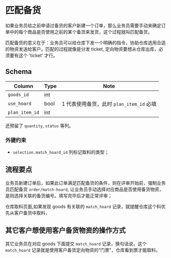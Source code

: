 # 匹配备货

如果业务员给之前申请过备货的客户新建一个订单，那么业务员需要手动来确定订单中的每个商品是否使用之前的某个备货来发货，这个过程就叫匹配备货。

匹配备货的意义在于：业务员可以给仓库下发一个明确的指令，协助仓库选用合适的物资发送给客户。匹配的过程就像是分发 ticket, 定向物资要想从仓库出库，必须要有这个 'ticket' 才行。

Schema
---------------------------------------------------------------------------
Column                      | Type  | Note
----------------------------|-------|-------
`goods_id`                  | int   | 
`use_hoard`                 | bool  | 1 代表使用备货，此时 `plan_item_id` 必填
`plan_item_id`              | int   |

还预留了 `quantity`, `status` 等列。

### 外键约束

- `selection.match_hoard_id` 列标记取料的类型；

流程要点
---------------------------------------------------------------------------
业务员新建订单后，如果此订单满足匹配备货的条件，则在评审开始前，强制业务员匹配备货 `order/match-hoard`, 让业务员手动选择对应商品是否使用备货物资，是则选择关联的备货编号。填写完毕后才能正常评审；

仓库取料页面,如果发现 goods 有关联的 `match_hoard` 记录，就提醒仓库这个料优先从客户备货中取料，

其它客户想使用客户备货物资的操作方式
---------------------------------------------------------------------------

其它业务员在对应 goods 下面提交 `match_hoard` 记录，换句话说，这个 `match_hoard` 记录就是使用客户备货定向物资的“门票”，仓库看到票才能取料。
